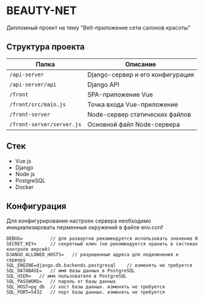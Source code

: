 # BEAUTY-NET

Дипломный проект на тему "Веб-приложение сети салонов красоты"

## Структура проекта
| Папка                |  Описание                                  |
|----------------------|--------------------------------------------|
| `/api-server`        | Django-сервер и его конфигурация           |
| `/api-server/api`    | Django API                                 |
| `/front`             | SPA-приложение Vue                         |
| `/front/src/main.js` | Точка входа Vue-приложение                 |
| `/front-server`      | Node-сервер статических файлов             |
| `/front-server/server.js`| Основной файл Node-сервера             |  


## Стек
- Vue js
- Django
- Node js
- PostgreSQL
- Docker

## Конфигурация

Для конфигурирования настроек сервера необходимо инициализировать перменные окружений в файле env.conf

```
DEBUG=          // для развертки рекомендуется использовать значение 0
SECRET_KEY=     // секретный ключ (не рекомендуется хранить в систеиах контроля версий)
DJANGO_ALLOWED_HOSTS=   // разрешенные адреса для подключения к серверу
SQL_ENGINE=django.db.backends.postgresql    // изменять не требуется
SQL_DATABASE=   // имя базы данных в PostgreSQL
SQL_USER=   // имя пользователя в PostgreSQL
SQL_PASSWORD=   // пароль от базы данных
SQL_HOST=pg_db  // хост базы данных. изменять не требуется
SQL_PORT=5432   // порт базы данных. изменять не требуется
```